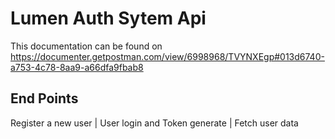 # Lumen Auth Sytem Api

This documentation can be found on https://documenter.getpostman.com/view/6998968/TVYNXEgp#013d6740-a753-4c78-8aa9-a66dfa9fbab8

## End Points 

Register a new user |
User login and Token generate |
Fetch user data
